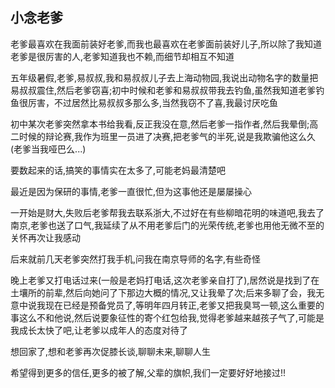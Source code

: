 ## 小念老爹 ##

老爹最喜欢在我面前装好老爹,而我也最喜欢在老爹面前装好儿子,所以除了我知道老爹是很厉害的人,老爹知道我也不赖,而细节却相互不知道
 
五年级暑假,老爹,易叔叔,我和易叔叔儿子去上海动物园,我说出动物名字的数量把易叔叔震住,然后老爹窃喜;初中时候和老爹和易叔叔带我去钓鱼,虽然我知道老爹钓鱼很厉害，不过居然比易叔叔多那么多,当然我窃不了喜,我最讨厌吃鱼
 
初中某次老爹突然拿本书给我看,反正我没在意,然后老爹一指作者,然后我晕倒;高二时候的辩论赛,我作为班里一员进了决赛,把老爹气的半死,说是我欺骗他这么久(老爹当我哑巴么...)
 
要数起来的话,搞笑的事情实在太多了,可能老妈最清楚吧
    
最近是因为保研的事情,老爹一直很忙,但为这事他还是屡屡操心
 
一开始是财大,失败后老爹帮我去联系浙大,不过好在有些柳暗花明的味道吧,我去了南京,老爹也送了口气,我延续了从不用老爹后门的光荣传统,老爹也用他无微不至的关怀再次让我感动
 
后来就前几天老爹突然打我手机,问我在南京导师的名字,有些奇怪
 
晚上老爹又打电话过来(一般是老妈打电话,这次老爹亲自打了),居然说是找到了在土壤所的前辈,然后向她问了下那边大概的情况,又让我晕了次;后来多聊了会，我无意中说我现在已经是预备党员了,等明年四月转正,老爹又把我臭骂一顿,这么重要的事这么不和他说,然后说要象征性的寄个红包给我,觉得老爹越来越孩子气了,可能是我成长太快了吧,让老爹以成年人的态度对待了
 
想回家了,想和老爹再次促膝长谈,聊聊未来,聊聊人生
 
希望得到更多的信任,更多的被了解,父辈的旗帜,我们一定要好好地接过!!
